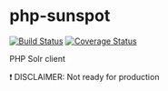 php-sunspot
===========

[![Build Status](https://travis-ci.org/yriveiro/php-sunspot.png?branch=master)](https://travis-ci.org/yriveiro/php-sunspot)
[![Coverage Status](https://coveralls.io/repos/yriveiro/php-sunspot/badge.png?branch=master)](https://coveralls.io/r/yriveiro/php-sunspot?branch=master)

PHP Solr client

:exclamation: DISCLAIMER: Not ready for production
